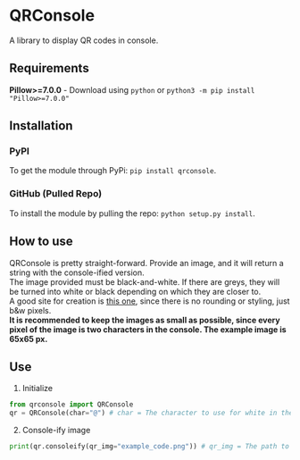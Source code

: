 # QRConsole
A library to display QR codes in console.

## Requirements
**Pillow>=7.0.0** - Download using `python` or `python3 -m pip install "Pillow>=7.0.0"`

## Installation
### PyPI
To get the module through PyPi: `pip install qrconsole`.  
### GitHub (Pulled Repo)
To install the module by pulling the repo: `python setup.py install`.  

## How to use
QRConsole is pretty straight-forward. Provide an image, and it will return a string with the console-ified version.  
The image provided must be black-and-white. If there are greys, they will be turned into white or black depending on which they are closer to.  
A good site for creation is [this one](https://www.the-qrcode-generator.com/), since there is no rounding or styling, just b&w pixels.  
**It is recommended to keep the images as small as possible, since every pixel of the image is two characters in the console. The example image is 65x65 px.**  

## Use
1. Initialize
```python
from qrconsole import QRConsole
qr = QRConsole(char="@") # char = The character to use for white in the QR Code. Must have a length of 1.
```
2. Console-ify image
```python
print(qr.consoleify(qr_img="example_code.png")) # qr_img = The path to the QR Code image.
```